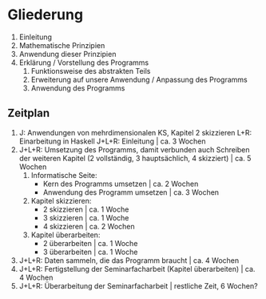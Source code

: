 Gliederung
==========

1. Einleitung
2. Mathematische Prinzipien
3. Anwendung dieser Prinzipien
4. Erklärung / Vorstellung des Programms
	1. Funktionsweise des abstrakten Teils
	2. Erweiterung auf unsere Anwendung / Anpassung des Programms
	3. Anwendung des Programms

Zeitplan
--------
1. J: Anwendungen von mehrdimensionalen KS, Kapitel 2 skizzieren L+R: Einarbeitung in Haskell J+L+R: Einleitung | ca. 3 Wochen 
2. J+L+R: Umsetzung des Programms, damit verbunden auch Schreiben der weiteren Kapitel (2 vollständig, 3 hauptsächlich, 4 skizziert) | ca. 5 Wochen
	1. Informatische Seite:
		- Kern des Programms umsetzen | ca. 2 Wochen
		- Anwendung des Programm umsetzen | ca. 3 Wochen
	2. Kapitel skizzieren:
		- 2 skizzieren | ca. 1 Woche
		- 3 skizzieren | ca. 1 Woche
		- 4 skizzieren | ca. 2 Wochen
	3. Kapitel überarbeiten:
		- 2 überarbeiten | ca. 1 Woche
		- 3 überarbeiten | ca. 1 Woche
3. J+L+R: Daten sammeln, die das Programm braucht | ca. 4 Wochen
4. J+L+R: Fertigstellung der Seminarfacharbeit (Kapitel überarbeiten) | ca. 4 Wochen
5. J+L+R: Überarbeitung der Seminarfacharbeit | restliche Zeit, 6 Wochen?
